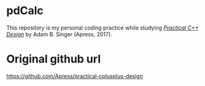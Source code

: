 # pdCalc

This repository is my personal coding practice while studying [*Practical C++ Design*](http://www.apress.com/9781484230565) by Adam B. Singer (Apress, 2017).

# Original github url
https://github.com/Apress/practical-cplusplus-design
